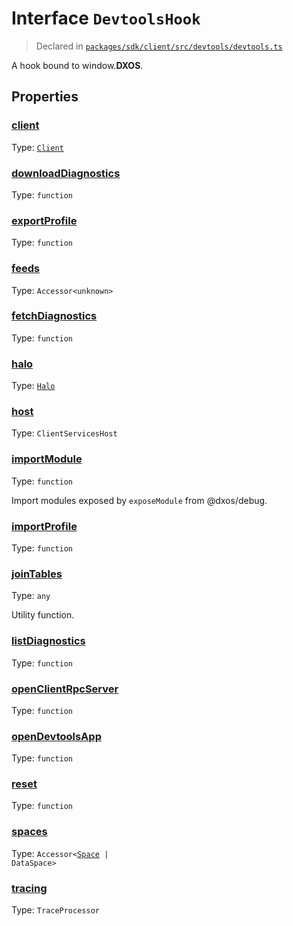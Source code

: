 # Interface `DevtoolsHook`
> Declared in [`packages/sdk/client/src/devtools/devtools.ts`]()

A hook bound to window.__DXOS__.
## Properties
### [client](https://github.com/dxos/dxos/blob/ce1e5d079/packages/sdk/client/src/devtools/devtools.ts#L25)
Type: <code>[Client](/api/@dxos/client/classes/Client)</code>



### [downloadDiagnostics](https://github.com/dxos/dxos/blob/ce1e5d079/packages/sdk/client/src/devtools/devtools.ts#L38)
Type: <code>function</code>



### [exportProfile](https://github.com/dxos/dxos/blob/ce1e5d079/packages/sdk/client/src/devtools/devtools.ts#L51)
Type: <code>function</code>



### [feeds](https://github.com/dxos/dxos/blob/ce1e5d079/packages/sdk/client/src/devtools/devtools.ts#L31)
Type: <code>Accessor&lt;unknown&gt;</code>



### [fetchDiagnostics](https://github.com/dxos/dxos/blob/ce1e5d079/packages/sdk/client/src/devtools/devtools.ts#L49)
Type: <code>function</code>



### [halo](https://github.com/dxos/dxos/blob/ce1e5d079/packages/sdk/client/src/devtools/devtools.ts#L32)
Type: <code>[Halo](/api/@dxos/client/interfaces/Halo)</code>



### [host](https://github.com/dxos/dxos/blob/ce1e5d079/packages/sdk/client/src/devtools/devtools.ts#L26)
Type: <code>ClientServicesHost</code>



### [importModule](https://github.com/dxos/dxos/blob/ce1e5d079/packages/sdk/client/src/devtools/devtools.ts#L45)
Type: <code>function</code>

Import modules exposed by  `exposeModule`  from @dxos/debug.

### [importProfile](https://github.com/dxos/dxos/blob/ce1e5d079/packages/sdk/client/src/devtools/devtools.ts#L53)
Type: <code>function</code>



### [joinTables](https://github.com/dxos/dxos/blob/ce1e5d079/packages/sdk/client/src/devtools/devtools.ts#L58)
Type: <code>any</code>

Utility function.

### [listDiagnostics](https://github.com/dxos/dxos/blob/ce1e5d079/packages/sdk/client/src/devtools/devtools.ts#L47)
Type: <code>function</code>



### [openClientRpcServer](https://github.com/dxos/dxos/blob/ce1e5d079/packages/sdk/client/src/devtools/devtools.ts#L34)
Type: <code>function</code>



### [openDevtoolsApp](https://github.com/dxos/dxos/blob/ce1e5d079/packages/sdk/client/src/devtools/devtools.ts#L36)
Type: <code>function</code>



### [reset](https://github.com/dxos/dxos/blob/ce1e5d079/packages/sdk/client/src/devtools/devtools.ts#L40)
Type: <code>function</code>



### [spaces](https://github.com/dxos/dxos/blob/ce1e5d079/packages/sdk/client/src/devtools/devtools.ts#L30)
Type: <code>Accessor&lt;[Space](/api/@dxos/client/interfaces/Space) | DataSpace&gt;</code>



### [tracing](https://github.com/dxos/dxos/blob/ce1e5d079/packages/sdk/client/src/devtools/devtools.ts#L28)
Type: <code>TraceProcessor</code>



    